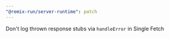 ```yaml
---
"@remix-run/server-runtime": patch
---
```


Don't log thrown response stubs via `handleError` in Single Fetch
